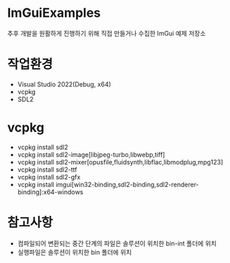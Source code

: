 # ImGuiExamples
추후 개발을 원활하게 진행하기 위해 직접 만들거나 수집한 ImGui 예제 저장소

# 작업환경
- Visual Studio 2022(Debug, x64)
- vcpkg
- SDL2

# vcpkg
- vcpkg install sdl2
- vcpkg install sdl2-image[libjpeg-turbo,libwebp,tiff]
- vcpkg install sdl2-mixer[opusfile,fluidsynth,libflac,libmodplug,mpg123]
- vcpkg install sdl2-ttf
- vcpkg install sdl2-gfx
- vcpkg install imgui[win32-binding,sdl2-binding,sdl2-renderer-binding]:x64-windows

# 참고사항
- 컴파일되어 변환되는 중간 단계의 파일은 솔루션이 위치한 bin-int 폴더에 위치
- 실행파일은 솔루션이 위치한 bin 폴더에 위치
